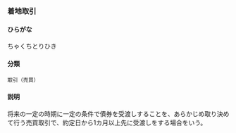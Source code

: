 <div style="display:none;">

## [あ行](securities-terms?id=あ行)
## [か行](securities-terms?id=か行)
## [さ行](securities-terms?id=さ行)
## [た行](securities-terms?id=た行)

</div>

### 着地取引

#### ひらがな

ちゃくちとりひき

#### 分類

`取引（売買）`

#### 説明

将来の一定の時期に一定の条件で債券を受渡しすることを、あらかじめ取り決めて行う売買取引で、約定日から1カ月以上先に受渡しをする場合をいう。

<div style="display:none;">

## [な行](securities-terms?id=な行)
## [は行](securities-terms?id=は行)
## [ま行](securities-terms?id=ま行)
## [や行](securities-terms?id=や行)
## [ら行](securities-terms?id=ら行)
## [わ行](securities-terms?id=わ行)
## [英数字・記号](securities-terms?id=英数字・記号)

</div>

